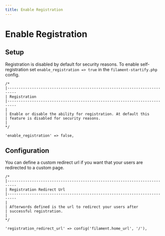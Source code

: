 ```yaml
---
title: Enable Registration
---
```


# Enable Registration

## Setup

Registration is disabled by default for security reasons.
To enable self-registration set `enable_registration => true` 
in the ``filament-startify.php`` config.

```php:no-line-numbers
/*
|--------------------------------------------------------------------------
| Registration
|--------------------------------------------------------------------------
|
| Enable or disable the ability for registration. At default this
| feature is disabled for security reasons.
|
*/

'enable_registration' => false,

```

## Configuration

You can define a custom redirect url if you want that your users
are redirected to a custom page.

```php:no-line-numbers
/*
|--------------------------------------------------------------------------
| Registration Redirect Url
|--------------------------------------------------------------------------
|
| Afterwords defined is the url to redirect your users after
| successful registration.
|
*/

'registration_redirect_url' => config('filament.home_url', '/'),
    
```

